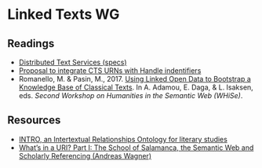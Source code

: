 # Linked Texts WG

## Readings

 * [Distributed Text Services (specs)](https://github.com/distributed-text-services/specifications)
 * [Proposal to integrate CTS URNs with Handle indentifiers](https://github.com/rpidproject/cts-handles/blob/master/proposal.md)
 * Romanello, M. & Pasin, M., 2017. [Using Linked Open Data to Bootstrap a Knowledge Base of Classical Texts](http://ceur-ws.org/Vol-2014/paper-01.pdf). In A. Adamou, E. Daga, & L. Isaksen, eds. *Second Workshop on Humanities in the Semantic Web (WHiSe)*.


## Resources

* [INTRO, an Intertextual Relationships Ontology for literary studies](https://github.com/BOberreither/INTRO)
* [What’s in a URI? Part I: The School of Salamanca, the Semantic Web and Scholarly Referencing (Andreas Wagner)](https://blog.salamanca.school/en/2016/11/15/whats-in-a-uri-part-1/)
